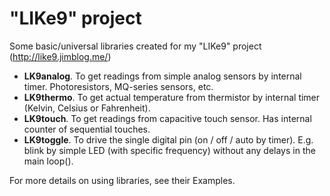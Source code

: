# "LIKe9" project
Some basic/universal libraries created for my "LIKe9" project (http://like9.jimblog.me/)

- **LK9analog**.
To get readings from simple analog sensors by internal timer. Photoresistors, MQ-series sensors, etc.
- **LK9thermo**. To get actual temperature from thermistor by internal timer (Kelvin, Celsius or Fahrenheit).
- **LK9touch**. To get readings from capacitive touch sensor. Has internal counter of sequential touches.
- **LK9toggle**. To drive the single digital pin (on / off / auto by timer). E.g. blink by simple LED (with specific frequency) without any delays in the main loop().

For more details on using libraries, see their Examples.
